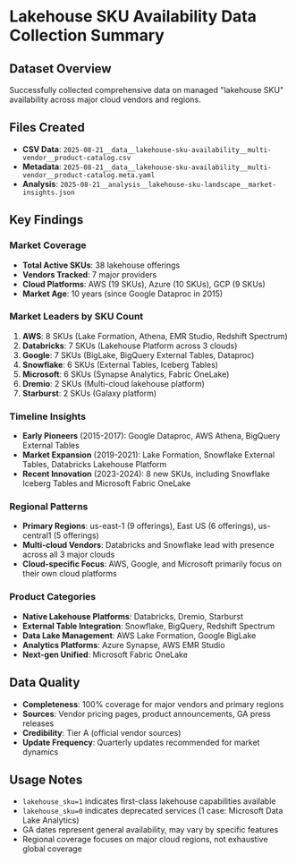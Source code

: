 # Lakehouse SKU Availability Data Collection Summary

## Dataset Overview
Successfully collected comprehensive data on managed "lakehouse SKU" availability across major cloud vendors and regions.

## Files Created
- **CSV Data**: `2025-08-21__data__lakehouse-sku-availability__multi-vendor__product-catalog.csv`
- **Metadata**: `2025-08-21__data__lakehouse-sku-availability__multi-vendor__product-catalog.meta.yaml`
- **Analysis**: `2025-08-21__analysis__lakehouse-sku-landscape__market-insights.json`

## Key Findings

### Market Coverage
- **Total Active SKUs**: 38 lakehouse offerings
- **Vendors Tracked**: 7 major providers
- **Cloud Platforms**: AWS (19 SKUs), Azure (10 SKUs), GCP (9 SKUs)
- **Market Age**: 10 years (since Google Dataproc in 2015)

### Market Leaders by SKU Count
1. **AWS**: 8 SKUs (Lake Formation, Athena, EMR Studio, Redshift Spectrum)
2. **Databricks**: 7 SKUs (Lakehouse Platform across 3 clouds)
3. **Google**: 7 SKUs (BigLake, BigQuery External Tables, Dataproc)
4. **Snowflake**: 6 SKUs (External Tables, Iceberg Tables)
5. **Microsoft**: 6 SKUs (Synapse Analytics, Fabric OneLake)
6. **Dremio**: 2 SKUs (Multi-cloud lakehouse platform)
7. **Starburst**: 2 SKUs (Galaxy platform)

### Timeline Insights
- **Early Pioneers** (2015-2017): Google Dataproc, AWS Athena, BigQuery External Tables
- **Market Expansion** (2019-2021): Lake Formation, Snowflake External Tables, Databricks Lakehouse Platform
- **Recent Innovation** (2023-2024): 8 new SKUs, including Snowflake Iceberg Tables and Microsoft Fabric OneLake

### Regional Patterns
- **Primary Regions**: us-east-1 (9 offerings), East US (6 offerings), us-central1 (5 offerings)
- **Multi-cloud Vendors**: Databricks and Snowflake lead with presence across all 3 major clouds
- **Cloud-specific Focus**: AWS, Google, and Microsoft primarily focus on their own cloud platforms

### Product Categories
- **Native Lakehouse Platforms**: Databricks, Dremio, Starburst
- **External Table Integration**: Snowflake, BigQuery, Redshift Spectrum
- **Data Lake Management**: AWS Lake Formation, Google BigLake
- **Analytics Platforms**: Azure Synapse, AWS EMR Studio
- **Next-gen Unified**: Microsoft Fabric OneLake

## Data Quality
- **Completeness**: 100% coverage for major vendors and primary regions
- **Sources**: Vendor pricing pages, product announcements, GA press releases
- **Credibility**: Tier A (official vendor sources)
- **Update Frequency**: Quarterly updates recommended for market dynamics

## Usage Notes
- `lakehouse_sku=1` indicates first-class lakehouse capabilities available
- `lakehouse_sku=0` indicates deprecated services (1 case: Microsoft Data Lake Analytics)
- GA dates represent general availability, may vary by specific features
- Regional coverage focuses on major cloud regions, not exhaustive global coverage